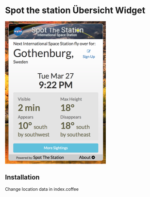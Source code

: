 # Spot the station Übersicht Widget

![Screenshot](screenshot.png)

## Installation
Change location data in index.coffee